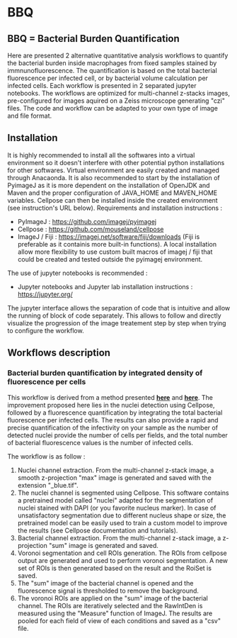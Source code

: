 # BBQ

## BBQ = Bacterial Burden Quantification

Here are presented 2 alternative quantitative analysis workflows to quantify the bacterial burden inside macrophages from fixed samples stained by immnunofluorescence. The quantification is based on the total bacterial fluorescence per infected cell, or by bacterial volume calculation per infected cells. Each workflow is presented in 2 separated jupyter notebooks. The workflows are optimized for multi-channel z-stacks images, pre-configured for images aquired on a Zeiss microscope generating "czi" files. The code and workflow can be adapted to your own type of image and file format. 

## Installation
It is highly recommended to install all the softwares into a virtual environment so it doesn't interfere with other potential python installations for other softwares. Virtual environment are easily created and managed through Anacaonda. It is also recommended to start by the installation of PyimageJ as it is more dependent on the installation of OpenJDK and Maven and the proper configuration of JAVA_HOME and MAVEN_HOME variables. Cellpose can then be installed inside the created environment (see instruction's URL below).
Requirements and installation instructions :
- PyImageJ : https://github.com/imagej/pyimagej
- Cellpose : https://github.com/mouseland/cellpose
- ImageJ / Fiji : https://imagej.net/software/fiji/downloads (Fiji is preferable as it containis more built-in functions). A local installation allow more flexibility to use custom built macros of imagej / fiji that could be created and tested outside the pyimagej environment.

The use of jupyter notebooks is recommended : 
- Jupyter notebooks and Jupyter lab installation instructions : https://jupyter.org/

The jupyter interface allows the separation of code that is intuitive and allow the running of block of code separately. This allows to follow and directly visualize the progression of the image treatement step by step when trying to configure the workflow.

## Workflows description

### Bacterial burden quantification by integrated density of fluorescence per cells
This workflow is derived from a method presented __[here](https://doi.org/10.1083/jcb.201603040)__ and __[here](https://doi.org/10.1371/journal.ppat.1010020)__. The improvement proposed here lies in the nuclei detection using Cellpose, followed by a fluorescence quantification by integrating the total bacterial fluorescence per infected cells. The results can also provide a rapid and precise quantification of the infectivity on your sample as the number of detected nuclei provide the number of cells per fields, and the total number of bacterial fluorescence values is the number of infected cells.

The workflow is as follow :
1. Nuclei channel extraction. From the multi-channel z-stack image, a smooth z-projection "max" image is generated and saved with the extension "_blue.tif". 
2. The nuclei channel is segmented using Cellpose. This software contains a pretrained model called "nuclei" adapted for the segmentation of nuclei stained with DAPI (or you favorite nucleus marker). In case of unsatisfactory segmentation due to different nucleus shape or size, the pretrained model can be easily used to train a custom model to improve the results (see Cellpose documentation and tutorials).
3. Bacterial channel extraction. From the multi-channel z-stack image, a z-projection "sum" image is generated and saved. 
4. Voronoi segmentation and cell ROIs generation. The ROIs from cellpose output are generated and used to perform voronoi segmentation. A new set of ROIs is then generated based on the result and the RoiSet is saved.
5. The "sum" image of the bacterial channel is opened and the fluorescence signal is thresholded to remove the background. 
6. The voronoi ROIs are applied on the "sum" image of the bacterial channel. The ROIs are iteratively selected and the RawIntDen is measured using the "Measure" function of ImageJ. The results are pooled for each field of view of each conditions and saved as a "csv" file. 

